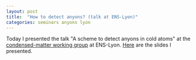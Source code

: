```yaml
---
layout: post
title:  "How to detect anyons? (talk at ENS-Lyon)"
categories: seminars anyons lyon
---
```


Today I presented the talk "A scheme to detect anyons in cold atoms" at the [condensed-matter working group][link-GDT] at ENS-Lyon.
[Here][link-slides] are the slides I presented.

[link-GDT]: http://www.ens-lyon.fr/PHYSIQUE/teams/physique-theorique/groupe-de-travail-macon
[link-slides]: https://github.com/tcompa/tcompa.github.io/raw/master/files/20200127_talk_Lyon.pdf
